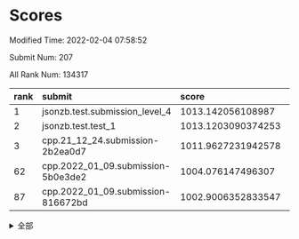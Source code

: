 # Scores

Modified Time: 2022-02-04 07:58:52

Submit Num: 207

All Rank Num: 134317

| rank |               submit               |       score        |       sigma        | pk_num |
| :--- | :--------------------------------- | :----------------- | :----------------- | :----- |
| 1    | jsonzb.test.submission_level_4     | 1013.142056108987  | 0.7917249414877903 | 2598   |
| 2    | jsonzb.test.test_1                 | 1013.1203090374253 | 0.7933854715265217 | 2593   |
| 3    | cpp.21_12_24.submission-2b2ea0d7   | 1011.9627231942578 | 0.7900903537661156 | 2596   |
| 62   | cpp.2022_01_09.submission-5b0e3de2 | 1004.076147496307  | 0.72399652053184   | 2596   |
| 87   | cpp.2022_01_09.submission-816672bd | 1002.9006352833547 | 0.7075966494899933 | 2598   |


<details>
<summary>全部</summary>

| rank |                 submit                 |       score        |       sigma        | pk_num |
| :--- | :------------------------------------- | :----------------- | :----------------- | :----- |
| 1    | jsonzb.test.submission_level_4         | 1013.142056108987  | 0.7917249414877903 | 2598   |
| 2    | jsonzb.test.test_1                     | 1013.1203090374253 | 0.7933854715265217 | 2593   |
| 3    | cpp.21_12_24.submission-2b2ea0d7       | 1011.9627231942578 | 0.7900903537661156 | 2596   |
| 4    | gobigger.level_3.submission_level_3_16 | 1011.8021065551552 | 0.7786793447568463 | 2600   |
| 5    | gobigger.level_3.submission_level_3_26 | 1011.6240656763065 | 0.7884958138521306 | 2589   |
| 6    | gobigger.level_3.submission_level_3_46 | 1011.5749745606334 | 0.7631642070550094 | 2601   |
| 7    | gobigger.level_3.submission_level_3_14 | 1011.3866037953612 | 0.7778723911296277 | 2597   |
| 8    | gobigger.level_3.submission_level_3_48 | 1011.3416118780179 | 0.7709777880214971 | 2599   |
| 9    | gobigger.level_3.submission_level_3_3  | 1011.2032944525139 | 0.7869827202336762 | 2597   |
| 10   | gobigger.level_3.submission_level_3_49 | 1011.1676618505608 | 0.7668926250633268 | 2595   |
| 11   | gobigger.level_3.submission_level_3_18 | 1011.1613434112803 | 0.7699799278616885 | 2595   |
| 12   | gobigger.level_3.submission_level_3_38 | 1011.1260863336761 | 0.7688034529180912 | 2592   |
| 13   | gobigger.level_3.submission_level_3_0  | 1011.1207458487386 | 0.7721752966639317 | 2594   |
| 14   | gobigger.level_3.submission_level_3_34 | 1010.8943927664869 | 0.7680396023984128 | 2589   |
| 15   | gobigger.level_3.submission_level_3_29 | 1010.7505444802666 | 0.7768258178841434 | 2590   |
| 16   | gobigger.level_3.submission_level_3_37 | 1010.5473673738246 | 0.7896512024305287 | 2597   |
| 17   | gobigger.level_3.submission_level_3_10 | 1010.52382454738   | 0.7942346199874367 | 2596   |
| 18   | gobigger.level_3.submission_level_3_45 | 1010.5099323070634 | 0.7579043207579176 | 2597   |
| 19   | gobigger.level_3.submission_level_3_8  | 1010.4908065344957 | 0.773350154876392  | 2593   |
| 20   | gobigger.level_3.submission_level_3_41 | 1010.4823459716707 | 0.7478022013361203 | 2594   |
| 21   | gobigger.level_3.submission_level_3_15 | 1010.4779706607517 | 0.7654897217252133 | 2593   |
| 22   | gobigger.level_3.submission_level_3_21 | 1010.4746947546557 | 0.7698347479077771 | 2598   |
| 23   | gobigger.level_3.submission_level_3_19 | 1010.3923047858112 | 0.7608967769577382 | 2596   |
| 24   | gobigger.level_3.submission_level_3_6  | 1010.2197506293    | 0.7652501325801352 | 2597   |
| 25   | gobigger.level_3.submission_level_3_9  | 1010.1511537729148 | 0.7452385346794734 | 2590   |
| 26   | gobigger.level_3.submission_level_3_39 | 1010.0266254995162 | 0.7544073478496434 | 2596   |
| 27   | gobigger.level_3.submission_level_3_11 | 1009.990609992927  | 0.7481024760270739 | 2595   |
| 28   | gobigger.level_3.submission_level_3_40 | 1009.978221820212  | 0.7546246097678931 | 2594   |
| 29   | gobigger.level_3.submission_level_3_42 | 1009.8944152018055 | 0.7460597375434876 | 2596   |
| 30   | gobigger.level_3.submission_level_3_5  | 1009.8788482637923 | 0.7431355162752519 | 2596   |
| 31   | gobigger.level_3.submission_level_3_30 | 1009.8032556488222 | 0.7439626905557729 | 2600   |
| 32   | gobigger.level_3.submission_level_3_24 | 1009.8022326198757 | 0.7447256069473812 | 2596   |
| 33   | gobigger.level_3.submission_level_3_25 | 1009.790872571343  | 0.7444743124479029 | 2595   |
| 34   | gobigger.level_3.submission_level_3_17 | 1009.7490413352353 | 0.7738751452585136 | 2597   |
| 35   | gobigger.level_3.submission_level_3_23 | 1009.7029076430001 | 0.7658590812330485 | 2599   |
| 36   | gobigger.level_3.submission_level_3_20 | 1009.6794576093241 | 0.7736856656404048 | 2594   |
| 37   | gobigger.level_3.submission_level_3_35 | 1009.5815748528921 | 0.7495473800978366 | 2598   |
| 38   | gobigger.level_3.submission_level_3_31 | 1009.5233955570928 | 0.7484092652022585 | 2599   |
| 39   | gobigger.level_3.submission_level_3_1  | 1009.5054675972737 | 0.753684139252432  | 2594   |
| 40   | gobigger.level_3.submission_level_3_12 | 1009.4415483433337 | 0.7537937459411854 | 2596   |
| 41   | gobigger.level_3.submission_level_3_22 | 1009.4329286200937 | 0.772235749730385  | 2599   |
| 42   | gobigger.level_3.submission_level_3_7  | 1009.2938295278393 | 0.764038280170083  | 2596   |
| 43   | gobigger.level_3.submission_level_3_32 | 1009.243201534043  | 0.7531807469823103 | 2599   |
| 44   | gobigger.level_3.submission_level_3_44 | 1009.0455218678726 | 0.7669809648904791 | 2596   |
| 45   | gobigger.level_3.submission_level_3_47 | 1008.9884245723471 | 0.7552544865672184 | 2590   |
| 46   | gobigger.level_3.submission_level_3_27 | 1008.9882627511748 | 0.7529134530256842 | 2594   |
| 47   | gobigger.level_3.submission_level_3_4  | 1008.8622308158438 | 0.7464857747682373 | 2592   |
| 48   | gobigger.level_3.submission_level_3_36 | 1008.7324533480847 | 0.7447584120370935 | 2595   |
| 49   | gobigger.level_3.submission_level_3_2  | 1008.7136752412332 | 0.7498510807913739 | 2599   |
| 50   | gobigger.level_3.submission_level_3_43 | 1008.6410434237349 | 0.7277772080342155 | 2597   |
| 51   | gobigger.level_3.submission_level_3_13 | 1008.5878119651867 | 0.742639439071202  | 2596   |
| 52   | gobigger.level_3.submission_level_3_33 | 1008.5175790281979 | 0.7440643385480886 | 2594   |
| 53   | gobigger.level_3.submission_level_3_28 | 1008.2484828825658 | 0.7372388305742323 | 2596   |
| 54   | gobigger.level_1.submission_level_1_43 | 1005.2406119614994 | 0.7174702933483467 | 2596   |
| 55   | gobigger.level_1.submission_level_1_18 | 1004.9197815506375 | 0.7266968155864412 | 2600   |
| 56   | gobigger.level_1.submission_level_1_27 | 1004.8214804674758 | 0.7144521866642806 | 2600   |
| 57   | gobigger.level_1.submission_level_1_15 | 1004.6676086046948 | 0.7157787332089686 | 2601   |
| 58   | gobigger.level_1.submission_level_1_25 | 1004.4060828789441 | 0.72043616033033   | 2594   |
| 59   | gobigger.level_1.submission_level_1_6  | 1004.150024769775  | 0.7214425877319225 | 2598   |
| 60   | gobigger.level_1.submission_level_1_40 | 1004.0855875515506 | 0.7142557617924988 | 2595   |
| 61   | gobigger.level_1.submission_level_1_37 | 1004.0833626518533 | 0.7150044540870071 | 2598   |
| 62   | cpp.2022_01_09.submission-5b0e3de2     | 1004.076147496307  | 0.72399652053184   | 2596   |
| 63   | gobigger.level_1.submission_level_1_45 | 1004.0757292567066 | 0.71160455095613   | 2595   |
| 64   | gobigger.level_1.submission_level_1_48 | 1004.046649225748  | 0.7223328871518067 | 2597   |
| 65   | gobigger.level_1.submission_level_1_8  | 1003.9183037694066 | 0.704965219253276  | 2594   |
| 66   | gobigger.level_1.submission_level_1_20 | 1003.86854117228   | 0.7076233562664721 | 2592   |
| 67   | gobigger.level_1.submission_level_1_12 | 1003.8433310902022 | 0.7129101281532276 | 2592   |
| 68   | gobigger.level_1.submission_level_1_47 | 1003.7962164968756 | 0.721238843696363  | 2597   |
| 69   | gobigger.level_1.submission_level_1_14 | 1003.7219122295622 | 0.7231329168776174 | 2599   |
| 70   | gobigger.level_1.submission_level_1_49 | 1003.6941342987727 | 0.7230380102930529 | 2597   |
| 71   | gobigger.level_1.submission_level_1_1  | 1003.691540509266  | 0.7106172625450762 | 2591   |
| 72   | gobigger.level_1.submission_level_1_5  | 1003.6899218400093 | 0.7170539383234673 | 2597   |
| 73   | gobigger.level_1.submission_level_1_32 | 1003.6511037338229 | 0.7188533588481817 | 2597   |
| 74   | gobigger.level_1.submission_level_1_4  | 1003.6008729205357 | 0.7226253207197343 | 2591   |
| 75   | gobigger.level_1.submission_level_1_19 | 1003.5734201994135 | 0.7130587546788216 | 2593   |
| 76   | gobigger.level_1.submission_level_1_35 | 1003.5594818902372 | 0.7366367320433854 | 2596   |
| 77   | gobigger.level_1.submission_level_1_3  | 1003.474688883523  | 0.7137747480211585 | 2594   |
| 78   | gobigger.level_1.submission_level_1_34 | 1003.4493802581999 | 0.7036367693215786 | 2598   |
| 79   | gobigger.level_1.submission_level_1_31 | 1003.4378799762513 | 0.7121258273554262 | 2597   |
| 80   | gobigger.level_1.submission_level_1_36 | 1003.3623053340611 | 0.7153698886595213 | 2597   |
| 81   | gobigger.level_1.submission_level_1_39 | 1003.3160487402299 | 0.7169907598342196 | 2597   |
| 82   | gobigger.level_1.submission_level_1_2  | 1003.2635318010341 | 0.7044814762930934 | 2595   |
| 83   | gobigger.level_1.submission_level_1_9  | 1003.2616967427671 | 0.7179012531535353 | 2588   |
| 84   | gobigger.level_1.submission_level_1_38 | 1003.1759421782234 | 0.7042330342120856 | 2595   |
| 85   | gobigger.level_1.submission_level_1_24 | 1003.0262491664986 | 0.7317334991975599 | 2593   |
| 86   | gobigger.level_1.submission_level_1_26 | 1002.9546398268657 | 0.7158344993996747 | 2598   |
| 87   | cpp.2022_01_09.submission-816672bd     | 1002.9006352833547 | 0.7075966494899933 | 2598   |
| 88   | gobigger.level_1.submission_level_1_16 | 1002.7953788712131 | 0.705494526762662  | 2593   |
| 89   | gobigger.level_1.submission_level_1_7  | 1002.7640355353321 | 0.7015347393823531 | 2596   |
| 90   | gobigger.level_1.submission_level_1_23 | 1002.7414660146997 | 0.7206044976153905 | 2594   |
| 91   | gobigger.level_1.submission_level_1_21 | 1002.7128459350375 | 0.7050460901477908 | 2593   |
| 92   | gobigger.level_1.submission_level_1_41 | 1002.7066670402128 | 0.7230393358291135 | 2596   |
| 93   | gobigger.level_1.submission_level_1_33 | 1002.6857319695454 | 0.7093888815485521 | 2597   |
| 94   | gobigger.level_1.submission_level_1_11 | 1002.6489004340599 | 0.7108900113835832 | 2596   |
| 95   | gobigger.level_1.submission_level_1_22 | 1002.5570378513621 | 0.7235686149962431 | 2599   |
| 96   | gobigger.level_1.submission_level_1_42 | 1002.3761113115554 | 0.7138121585937173 | 2598   |
| 97   | gobigger.level_1.submission_level_1_10 | 1002.2625550221725 | 0.6990916922204028 | 2598   |
| 98   | gobigger.level_1.submission_level_1_28 | 1002.2563302545319 | 0.7032024784462017 | 2591   |
| 99   | gobigger.level_1.submission_level_1_44 | 1002.237467309765  | 0.7113114166618466 | 2599   |
| 100  | gobigger.level_1.submission_level_1_29 | 1002.1572208428947 | 0.7142985761196343 | 2599   |
| 101  | gobigger.level_1.submission_level_1_13 | 1001.8820620750791 | 0.7054707820490838 | 2593   |
| 102  | gobigger.level_1.submission_level_1_17 | 1001.871499984973  | 0.7210848287850539 | 2600   |
| 103  | gobigger.level_1.submission_level_1_30 | 1001.8707689691577 | 0.721629212980348  | 2597   |
| 104  | gobigger.level_1.submission_level_1_46 | 1001.6461813201474 | 0.7104442401231271 | 2590   |
| 105  | gobigger.level_1.submission_level_1_0  | 1001.5613332408919 | 0.7125906832128851 | 2603   |
| 106  | gobigger.random.submission_random_7    | 998.1477757341355  | 0.7103080799911251 | 2597   |
| 107  | gobigger.random.submission_random_10   | 997.7817627791588  | 0.7101079590570913 | 2599   |
| 108  | gobigger.random.submission_random_1    | 997.4489134723585  | 0.717418822667182  | 2591   |
| 109  | gobigger.random.submission_random_32   | 997.2768285736257  | 0.7058960732176759 | 2598   |
| 110  | gobigger.random.submission_random_2    | 996.8611248548584  | 0.7166378699746478 | 2594   |
| 111  | gobigger.random.submission_random_18   | 996.8410850074658  | 0.7127719606000167 | 2594   |
| 112  | gobigger.random.submission_random_16   | 996.8399543577605  | 0.7023808909533219 | 2598   |
| 113  | gobigger.random.submission_random_5    | 996.7310986613861  | 0.728416343001461  | 2590   |
| 114  | gobigger.random.submission_random_47   | 996.6950460290612  | 0.711865404736544  | 2596   |
| 115  | gobigger.random.submission_random_49   | 996.6388295878033  | 0.7180274194859793 | 2596   |
| 116  | gobigger.random.submission_random_19   | 996.5989502725981  | 0.7216377828079195 | 2599   |
| 117  | gobigger.random.submission_random_11   | 996.5736573933716  | 0.7010718380836622 | 2595   |
| 118  | gobigger.random.submission_random_3    | 996.3878339497319  | 0.7064197715186583 | 2598   |
| 119  | gobigger.random.submission_random_44   | 996.3646869813301  | 0.7116072849391624 | 2597   |
| 120  | gobigger.random.submission_random_31   | 996.3332515970393  | 0.7112649876450853 | 2592   |
| 121  | gobigger.random.submission_random_22   | 996.2005987036014  | 0.7100726054475377 | 2593   |
| 122  | gobigger.random.submission_random_43   | 996.1866421615139  | 0.7017022972304713 | 2602   |
| 123  | gobigger.random.submission_random_6    | 996.1332607725727  | 0.7077702072911388 | 2595   |
| 124  | gobigger.random.submission_random_26   | 996.1305286078526  | 0.7147625514372989 | 2601   |
| 125  | gobigger.random.submission_random_41   | 996.1303803907265  | 0.707593160734183  | 2598   |
| 126  | gobigger.random.submission_random_15   | 996.1273951607533  | 0.7181001966103312 | 2594   |
| 127  | gobigger.random.submission_random_13   | 996.072132777092   | 0.7152175251949345 | 2596   |
| 128  | gobigger.random.submission_random_35   | 996.0343476937323  | 0.7057991609226282 | 2598   |
| 129  | gobigger.random.submission_random_36   | 995.9840412549818  | 0.7125091299907373 | 2591   |
| 130  | gobigger.random.submission_random_28   | 995.8694991998256  | 0.7274359540841183 | 2591   |
| 131  | gobigger.random.submission_random_24   | 995.7829845895956  | 0.709545725339099  | 2598   |
| 132  | gobigger.random.submission_random_48   | 995.7810133774923  | 0.7091724634091534 | 2596   |
| 133  | gobigger.random.submission_random_25   | 995.7083578435709  | 0.7140496538502621 | 2596   |
| 134  | gobigger.random.submission_random_14   | 995.6995034023165  | 0.7151157254943515 | 2598   |
| 135  | gobigger.random.submission_random_42   | 995.68978249117    | 0.7215855022785392 | 2594   |
| 136  | gobigger.random.submission_random_8    | 995.680424790914   | 0.7115763415339802 | 2598   |
| 137  | gobigger.random.submission_random_37   | 995.6741778202835  | 0.7188274564913678 | 2594   |
| 138  | gobigger.random.submission_random_4    | 995.5298692678227  | 0.7089358127595887 | 2590   |
| 139  | gobigger.random.submission_random_12   | 995.4887016246978  | 0.7160349032097787 | 2598   |
| 140  | gobigger.random.submission_random_30   | 995.4844775783298  | 0.72065957006253   | 2593   |
| 141  | gobigger.random.submission_random_9    | 995.4479107658983  | 0.7144632042548589 | 2597   |
| 142  | gobigger.random.submission_random_20   | 995.3639878996344  | 0.7004984127423797 | 2597   |
| 143  | gobigger.random.submission_random_39   | 995.3449550060367  | 0.7161162823896747 | 2593   |
| 144  | gobigger.random.submission_random_38   | 995.303897220663   | 0.715921802924028  | 2600   |
| 145  | gobigger.random.submission_random_33   | 995.2521596878554  | 0.7063440911976138 | 2598   |
| 146  | gobigger.random.submission_random_23   | 995.2516616147784  | 0.7202918614218097 | 2599   |
| 147  | gobigger.random.submission_random_29   | 995.2029602371672  | 0.7178601054009498 | 2594   |
| 148  | gobigger.random.submission_random_40   | 995.1878656986169  | 0.7116383042908468 | 2592   |
| 149  | gobigger.random.submission_random_0    | 995.1437966272443  | 0.7095231877713027 | 2594   |
| 150  | gobigger.random.submission_random_46   | 995.1265663461206  | 0.7076460510232584 | 2597   |
| 151  | gobigger.random.submission_random_17   | 994.9983832613872  | 0.7131560836500845 | 2600   |
| 152  | gobigger.random.submission_random_27   | 994.9980165940302  | 0.7093965080151835 | 2590   |
| 153  | gobigger.random.submission_random_34   | 994.9854029294286  | 0.7079635234567552 | 2596   |
| 154  | gobigger.random.submission_random_21   | 994.6721688257443  | 0.7166711493950553 | 2592   |
| 155  | gobigger.random.submission_random_45   | 994.6667057694302  | 0.7214170652296636 | 2591   |
| 156  | gobigger.level_2.submission_level_2_13 | 994.4373227293588  | 0.7315578505832652 | 2592   |
| 157  | gobigger.level_2.submission_level_2_42 | 993.8460574299243  | 0.7615691461000909 | 2599   |
| 158  | gobigger.level_2.submission_level_2_27 | 993.7464630150803  | 0.7597871274600867 | 2592   |
| 159  | gobigger.level_2.submission_level_2_46 | 993.6968009379864  | 0.7507451478331957 | 2594   |
| 160  | gobigger.level_2.submission_level_2_47 | 993.4561356780727  | 0.7427877092757785 | 2597   |
| 161  | gobigger.level_2.submission_level_2_4  | 993.3618644178298  | 0.7365344421845134 | 2597   |
| 162  | gobigger.level_2.submission_level_2_6  | 993.290778946312   | 0.7356538244560572 | 2599   |
| 163  | gobigger.level_2.submission_level_2_17 | 993.2665246828022  | 0.7306338129412248 | 2598   |
| 164  | gobigger.level_2.submission_level_2_1  | 993.0325733271251  | 0.7520098658860243 | 2594   |
| 165  | gobigger.level_2.submission_level_2_7  | 992.9358087591473  | 0.7419639563852185 | 2591   |
| 166  | gobigger.level_2.submission_level_2_23 | 992.7587200738914  | 0.7595531151124529 | 2590   |
| 167  | gobigger.level_2.submission_level_2_25 | 992.7571444854631  | 0.7429062573920021 | 2593   |
| 168  | gobigger.level_2.submission_level_2_14 | 992.6930080959798  | 0.735102858044244  | 2597   |
| 169  | gobigger.level_2.submission_level_2_2  | 992.5017983932906  | 0.7414984671829928 | 2603   |
| 170  | gobigger.level_2.submission_level_2_16 | 992.3714983340016  | 0.730497163446992  | 2596   |
| 171  | gobigger.level_2.submission_level_2_37 | 992.3469739011907  | 0.7294023791843084 | 2593   |
| 172  | gobigger.level_2.submission_level_2_28 | 992.3337731399399  | 0.7641969402853949 | 2599   |
| 173  | gobigger.level_2.submission_level_2_41 | 992.2770249027911  | 0.7495740025367353 | 2591   |
| 174  | gobigger.level_2.submission_level_2_10 | 992.2671868639593  | 0.7325817329085508 | 2596   |
| 175  | gobigger.level_2.submission_level_2_33 | 992.2258333915601  | 0.7498477385886586 | 2597   |
| 176  | gobigger.level_2.submission_level_2_40 | 992.098487195316   | 0.7548765613248318 | 2592   |
| 177  | gobigger.level_2.submission_level_2_18 | 992.0465351334274  | 0.736205035757767  | 2593   |
| 178  | gobigger.level_2.submission_level_2_21 | 992.0235929559738  | 0.7455779312123572 | 2593   |
| 179  | gobigger.level_2.submission_level_2_11 | 991.7833732559607  | 0.7335848508793696 | 2595   |
| 180  | gobigger.level_2.submission_level_2_3  | 991.7781654646927  | 0.7464244541961963 | 2592   |
| 181  | gobigger.level_2.submission_level_2_38 | 991.7645699427237  | 0.7560327567932765 | 2597   |
| 182  | gobigger.level_2.submission_level_2_0  | 991.6598841757016  | 0.7630097624997472 | 2592   |
| 183  | gobigger.level_2.submission_level_2_49 | 991.6450446400938  | 0.7322352886406902 | 2592   |
| 184  | gobigger.level_2.submission_level_2_31 | 991.6444944001763  | 0.7522389779251634 | 2599   |
| 185  | gobigger.level_2.submission_level_2_20 | 991.6325474282842  | 0.7405182347442186 | 2597   |
| 186  | gobigger.level_2.submission_level_2_30 | 991.6030882553825  | 0.7407897038969958 | 2599   |
| 187  | gobigger.level_2.submission_level_2_34 | 991.5979881233899  | 0.7435408032337394 | 2594   |
| 188  | gobigger.level_2.submission_level_2_26 | 991.57677962301    | 0.7589170340939527 | 2596   |
| 189  | gobigger.level_2.submission_level_2_39 | 991.5650752706018  | 0.746071791297798  | 2591   |
| 190  | gobigger.level_2.submission_level_2_9  | 991.4589376781303  | 0.7678389485792949 | 2599   |
| 191  | gobigger.level_2.submission_level_2_45 | 991.454724637337   | 0.7542634691278878 | 2592   |
| 192  | gobigger.level_2.submission_level_2_8  | 991.4270163432116  | 0.7539901002499071 | 2598   |
| 193  | gobigger.level_2.submission_level_2_29 | 991.3075934683227  | 0.74056291569445   | 2600   |
| 194  | gobigger.level_2.submission_level_2_24 | 991.1465182952637  | 0.7435470931493566 | 2591   |
| 195  | gobigger.level_2.submission_level_2_15 | 991.1292517443327  | 0.7569794342926314 | 2590   |
| 196  | gobigger.level_2.submission_level_2_12 | 991.0708003996934  | 0.7568318597596282 | 2597   |
| 197  | gobigger.level_2.submission_level_2_22 | 990.9536564826617  | 0.7595362468743485 | 2596   |
| 198  | gobigger.level_2.submission_level_2_36 | 990.8883476416046  | 0.7671474665493035 | 2594   |
| 199  | gobigger.level_2.submission_level_2_19 | 990.8545956895533  | 0.7485737977412874 | 2597   |
| 200  | gobigger.level_2.submission_level_2_48 | 990.7800987847465  | 0.759498851056035  | 2594   |
| 201  | gobigger.level_2.submission_level_2_5  | 990.6068172963958  | 0.7494039790025897 | 2593   |
| 202  | gobigger.level_2.submission_level_2_44 | 990.5479747343261  | 0.7477442226279855 | 2595   |
| 203  | gobigger.level_2.submission_level_2_32 | 990.3555994310206  | 0.7710215706078359 | 2602   |
| 204  | gobigger.level_2.submission_level_2_35 | 990.2477789241977  | 0.7604789128967387 | 2590   |
| 205  | gobigger.level_2.submission_level_2_43 | 989.7281745412799  | 0.7744188452391866 | 2595   |
| 206  | gobigger.none.submission_none_1        | 976.965859576868   | 1.4854640290462136 | 2594   |
| 207  | gobigger.none.submission_none_0        | 976.4543208957386  | 1.4658128720626085 | 2594   |

</details>